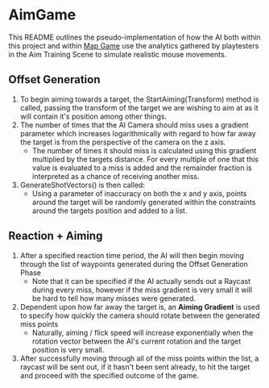 # AimGame
 
This README outlines the pseudo-implementation of how the AI both within this project and within [Map Game](https://github.com/Lucas-Rose/MapGame) use the analytics gathered by playtesters in the Aim Training Scene to simulate realistic mouse movements.

## Offset Generation
1. To begin aiming towards a target, the StartAiming(Transform) method is called, passing the transform of the target we are wishing to aim at as it will contain it's position among other things. 
2. The number of times that the AI Camera should miss uses a gradient parameter which increases logarithmically with regard to how far away the target is from the perspective of the camera on the z axis.
   - The number of times it should miss is calculated using this gradient multiplied by the targets distance. For every multiple of one that this value is evaluated to a miss is added and the remainder fraction is interpreted as a chance of receiving another miss.
3. GenerateShotVectors() is then called:
   - Using a parameter of inaccuracy on both the x and y axis, points around the target will be randomly generated within the constraints around the targets position and added to a list.

## Reaction + Aiming
1. After a specified reaction time period, the AI will then begin moving through the list of waypoints generated during the Offset Generation Phase
   - Note that it can be specified if the AI actually sends out a Raycast during every miss, however if the miss gradient is very small it will be hard to tell how many misses were generated.
2. Dependent upon how far away the target is, an **Aiming Gradient** is used to specify how quickly the camera should rotate between the generated miss points
   - Naturally, aiming / flick speed will increase exponentially when the rotation vector between the AI's current rotation and the target position is very small.
3. After successfully moving through all of the miss points within the list, a raycast will be sent out, if it hasn't been sent already, to hit the target and proceed with the specified outcome of the game. 
